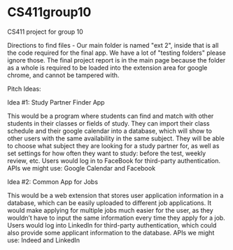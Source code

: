 # CS411group10
CS411 project for group 10

Directions to find files - 
Our main folder is named "ext 2", inside that is all the code required for the final app. 
We have a lot of "testing folders" please ignore those.
The final project report is in the main page because the folder as a whole is required to be loaded into the extension area for google chrome, and cannot be tampered with. 

Pitch Ideas:

Idea #1: Study Partner Finder App

This would be a program where students can find and match with other students in their classes or fields of study. They can import their class schedule and their google calendar into a database, which will show to other users with the same availability in the same subject. They will be able to choose what subject they are looking for a study partner for, as well as set settings for how often they want to study: before the test, weekly review, etc. Users would log in to FaceBook for third-party authentication. 
  APIs we might use:
    Google Calendar and Facebook

Idea #2: Common App for Jobs

This would be a web extension that stores user application information in a database, which can be easily uploaded to different job applications. It would make applying for multiple jobs much easier for the user, as they wouldn’t have to input the same information every time they apply for a job. Users would log into LinkedIn for third-party authentication, which could also provide some applicant information to the database.
  APIs we might use:
    Indeed and LinkedIn
